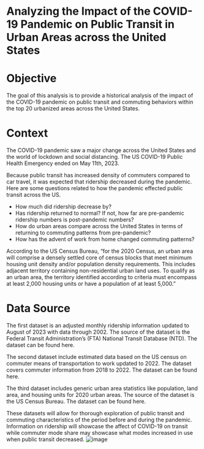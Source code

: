# Analyzing the Impact of the COVID-19 Pandemic on Public Transit in Urban Areas across the United States

# Objective
The goal of this analysis is to provide a historical analysis of the impact of the COVID-19 pandemic on public transit and commuting behaviors within the top 20 urbanized areas across the United States. 

# Context
The COVID-19 pandemic saw a major change across the United States and the world of lockdown and social distancing. The US COVID-19 Public Health Emergency ended on May 11th, 2023. 

Because public transit has increased density of commuters compared to car travel, it was expected that ridership decreased during the pandemic. Here are some questions related to how the pandemic effected public transit across the US.

- How much did ridership decrease by? <br>
- Has ridership returned to normal? If not, how far are pre-pandemic ridership numbers is post-pandemic numbers? <br>
- How do urban areas compare across the United States in terms of returning to commuting patterns from pre-pandemic? <br>
- How has the advent of work from home changed commuting patterns?

According to the US Census Bureau, “for the 2020 Census, an urban area will comprise  a densely settled core of census blocks that meet minimum housing unit density and/or population density requirements. This includes adjacent territory containing non-residential urban land uses. To qualify as an urban area, the territory identified according to criteria must encompass at least 2,000 housing units or have a population of at least 5,000.”

# Data Source

The first dataset is an adjusted monthly ridership information updated to August of 2023 with data through 2002. The source of the dataset is the Federal Transit Administration’s (FTA) National Transit Database (NTD). The dataset can be found here.

The second dataset include estimated data based on the US census on commuter means of transportation to work updated to 2022. The dataset covers commuter information from 2018 to 2022. The dataset can be found here. 

The third dataset includes generic urban area statistics like population, land area, and housing units for 2020 urban areas. The source of the dataset is the US Census Bureau. The dataset can be found here.

These datasets will allow for thorough exploration of public transit and commuting characteristics of the period before and during the pandemic. Information on ridership will showcase the affect of COVID-19 on transit while commuter mode share may showcase what modes increased in use when public transit decreased.
![image](https://github.com/legrahamcracker/Covid9USPublicTransit/assets/146478734/5e219745-fd6f-4557-9cfb-dda243440d53)
